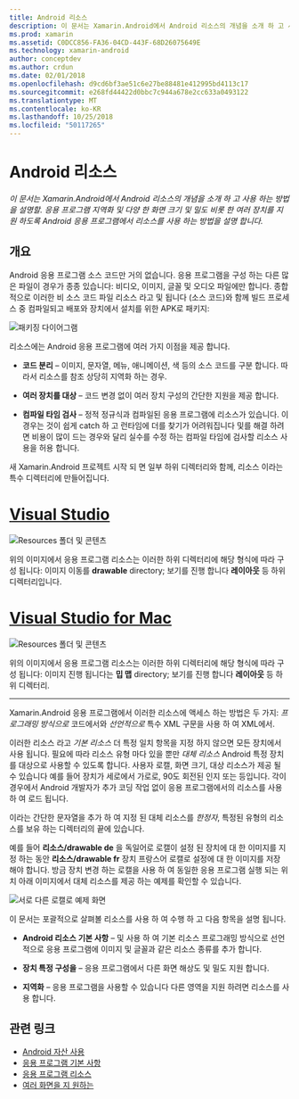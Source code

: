 ```yaml
---
title: Android 리소스
description: 이 문서는 Xamarin.Android에서 Android 리소스의 개념을 소개 하 고 사용 하는 방법을 설명할. 응용 프로그램 지역화 및 다양 한 화면 크기 및 밀도 비롯 한 여러 장치를 지원 하도록 Android 응용 프로그램에서 리소스를 사용 하는 방법을 설명 합니다.
ms.prod: xamarin
ms.assetid: C0DCC856-FA36-04CD-443F-68D26075649E
ms.technology: xamarin-android
author: conceptdev
ms.author: crdun
ms.date: 02/01/2018
ms.openlocfilehash: d9cd6bf3ae51c6e27be88481e412995bd4113c17
ms.sourcegitcommit: e268fd44422d0bbc7c944a678e2cc633a0493122
ms.translationtype: MT
ms.contentlocale: ko-KR
ms.lasthandoff: 10/25/2018
ms.locfileid: "50117265"
---
```

# <a name="android-resources"></a>Android 리소스

_이 문서는 Xamarin.Android에서 Android 리소스의 개념을 소개 하 고 사용 하는 방법을 설명할. 응용 프로그램 지역화 및 다양 한 화면 크기 및 밀도 비롯 한 여러 장치를 지원 하도록 Android 응용 프로그램에서 리소스를 사용 하는 방법을 설명 합니다._


## <a name="overview"></a>개요

Android 응용 프로그램 소스 코드만 거의 없습니다. 응용 프로그램을 구성 하는 다른 많은 파일이 경우가 종종 있습니다: 비디오, 이미지, 글꼴 및 오디오 파일에만 합니다. 종합적으로 이러한 비 소스 코드 파일 리소스 라고 및 됩니다 (소스 코드)와 함께 빌드 프로세스 중 컴파일되고 배포와 장치에서 설치를 위한 APK로 패키지:

![패키징 다이어그램](images/packaging-diagram.png)

리소스에는 Android 응용 프로그램에 여러 가지 이점을 제공 합니다.

-  **코드 분리** &ndash; 이미지, 문자열, 메뉴, 애니메이션, 색 등의 소스 코드를 구분 합니다. 따라서 리소스를 참조 상당히 지역화 하는 경우.

-  **여러 장치를 대상** &ndash; 코드 변경 없이 여러 장치 구성의 간단한 지원을 제공 합니다.

-  **컴파일 타임 검사** &ndash; 정적 정규식과 컴파일된 응용 프로그램에 리소스가 있습니다. 이 경우는 것이 쉽게 catch 하 고 런타임에 더를 찾기가 어려워집니다 및를 해결 하려면 비용이 많이 드는 경우와 달리 실수를 수정 하는 컴파일 타임에 검사할 리소스 사용을 허용 합니다.

새 Xamarin.Android 프로젝트 시작 되 면 일부 하위 디렉터리와 함께, 리소스 이라는 특수 디렉터리에 만들어집니다.

# <a name="visual-studiotabwindows"></a>[Visual Studio](#tab/windows)

![Resources 폴더 및 콘텐츠](images/resources-folder-vs.png)

위의 이미지에서 응용 프로그램 리소스는 이러한 하위 디렉터리에 해당 형식에 따라 구성 됩니다: 이미지 이동를 **drawable** directory; 보기를 진행 합니다 **레이아웃** 등 하위 디렉터리입니다.
 
# <a name="visual-studio-for-mactabmacos"></a>[Visual Studio for Mac](#tab/macos)

![Resources 폴더 및 콘텐츠](images/resources-folder-xs.png)

위의 이미지에서 응용 프로그램 리소스는 이러한 하위 디렉터리에 해당 형식에 따라 구성 됩니다: 이미지 진행 됩니다는 **밉 맵** directory; 보기를 진행 합니다 **레이아웃** 등 하위 디렉터리.
 
-----

Xamarin.Android 응용 프로그램에서 이러한 리소스에 액세스 하는 방법은 두 가지: *프로그래밍 방식으로* 코드에서와 *선언적으로* 특수 XML 구문을 사용 하 여 XML에서.

이러한 리소스 라고 *기본 리소스* 더 특정 일치 항목을 지정 하지 않으면 모든 장치에서 사용 됩니다. 필요에 따라 리소스 유형 마다 있을 뿐만 *대체 리소스* Android 특정 장치를 대상으로 사용할 수 있도록 합니다. 사용자 로캘, 화면 크기, 대상 리소스가 제공 될 수 있습니다 예를 들어 장치가 세로에서 가로로, 90도 회전된 인지 또는 등입니다. 각이 경우에서 Android 개발자가 추가 코딩 작업 없이 응용 프로그램에서의 리소스를 사용 하 여 로드 됩니다.

이라는 간단한 문자열을 추가 하 여 지정 된 대체 리소스를 *한정자*, 특정된 유형의 리소스를 보유 하는 디렉터리의 끝에 있습니다.

예를 들어 **리소스/drawable de** 을 독일어로 로캘이 설정 된 장치에 대 한 이미지를 지정 하는 동안 **리소스/drawable fr** 장치 프랑스어 로캘로 설정에 대 한 이미지를 저장 해야 합니다. 방금 장치 변경 하는 로캘을 사용 하 여 동일한 응용 프로그램 실행 되는 위치 아래 이미지에서 대체 리소스를 제공 하는 예제를 확인할 수 있습니다.

![서로 다른 로캘로 예제 화면](images/localized-screenshots.png)

이 문서는 포괄적으로 살펴볼 리소스를 사용 하 여 수행 하 고 다음 항목을 설명 됩니다.

-  **Android 리소스 기본 사항** &ndash; 및 사용 하 여 기본 리소스 프로그래밍 방식으로 선언적으로 응용 프로그램에 이미지 및 글꼴과 같은 리소스 종류를 추가 합니다.

-  **장치 특정 구성을** &ndash; 응용 프로그램에서 다른 화면 해상도 및 밀도 지원 합니다.

-  **지역화** &ndash; 응용 프로그램을 사용할 수 있습니다 다른 영역을 지원 하려면 리소스를 사용 합니다.


## <a name="related-links"></a>관련 링크

- [Android 자산 사용](~/android/app-fundamentals/resources-in-android/android-assets.md)
- [응용 프로그램 기본 사항](http://developer.android.com/guide/topics/fundamentals.html)
- [응용 프로그램 리소스](http://developer.android.com/guide/topics/resources/index.html)
- [여러 화면을 지 원하는](http://developer.android.com/guide/practices/screens_support.html)
